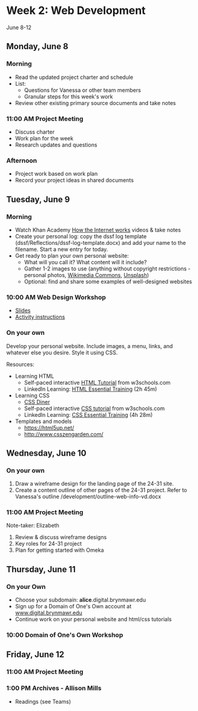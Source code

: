 # Week 2: Web Development

June 8-12

## Monday, June 8

### Morning

- Read the updated project charter and schedule
- List:
  - Questions for Vanessa or other team members
  - Granular steps for this week's work
- Review other existing primary source documents and take notes

### 11:00 AM Project Meeting

- Discuss charter
- Work plan for the week
- Research updates and questions

### Afternoon

- Project work based on work plan
- Record your project ideas in shared documents

## Tuesday, June 9

### Morning

- Watch Khan Academy [How the Internet works](https://www.khanacademy.org/computing/computer-science/computers-and-internet-code-org/internet-works-intro/v/what-is-the-internet) videos & take notes
- Create your personal log: copy the dssf log template (dssf/Reflections/dssf-log-template.docx) and add your name to the filename. Start a new entry for today.
- Get ready to plan your own personal website:
  - What will you call it? What content will it include?
  - Gather 1-2 images to use (anything without copyright restrictions - personal photos, [Wikimedia Commons](https://commons.wikimedia.org/wiki/Main_Page), [Unsplash](https://unsplash.com/))
  - Optional: find and share some examples of well-designed websites


### 10:00 AM Web Design Workshop

- [Slides](https://brynmawr-my.sharepoint.com/:p:/g/personal/amcgrath1_brynmawr_edu/EQdSwYCuki1Hn9ePc3EmiFQB0e1YiNg2r1eJ4-BuE3PxTw?e=niTwG4)
- [Activity instructions](lessons/webdev.md)

### On your own

Develop your personal website. Include images, a menu, links, and whatever else you desire. Style it using CSS.

Resources:

- Learning HTML
  - Self-paced interactive [HTML Tutorial](https://www.w3schools.com/html/) from w3schools.com
  - LinkedIn Learning: [HTML Essential Training](https://www.linkedin.com/learning/html-essential-training-4/) (2h 45m)
- Learning CSS
    - [CSS Diner](https://flukeout.github.io/)
    - Self-paced interactive [CSS tutorial](https://www.w3schools.com/css/) from w3schools.com
  - LinkedIn Learning: [CSS Essential Training](https://www.linkedin.com/learning/css-essential-training-3/) (4h 28m)
- Templates and models
  - https://html5up.net/
  - http://www.csszengarden.com/

## Wednesday, June 10

### On your own
1. Draw a wireframe design for the landing page of the 24-31 site.
2. Create a content outline of other pages of the 24-31 project. Refer to Vanessa's outline /development/outline-web-info-vd.docx

### 11:00 AM Project Meeting

Note-taker: Elizabeth

1. Review & discuss wireframe designs
2. Key roles for 24-31 project
3. Plan for getting started with Omeka

## Thursday, June 11

### On your Own
- Choose your subdomain: **alice**.digital.brynmawr.edu
- Sign up for a Domain of One's Own account at www.digital.brynmawr.edu
- Continue work on your personal website and html/css tutorials

### 10:00 Domain of One's Own Workshop



## Friday, June 12

### 11:00 AM Project Meeting

### 1:00 PM Archives - Allison Mills

- Readings (see Teams)

